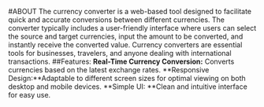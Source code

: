 #ABOUT
     The currency converter is a web-based tool designed to facilitate quick and accurate conversions between different currencies.  The converter typically includes a user-friendly interface where users can select the source and target currencies, input the amount to be converted, and instantly receive the converted value.
Currency converters are essential tools for businesses, travelers, and anyone dealing with international transactions.
##Features:
**Real-Time Currency Conversion:** Converts currencies based on the latest exchange rates.
**Responsive Design:**Adaptable to different screen sizes for optimal viewing on both desktop and mobile devices.
**Simple UI: **Clean and intuitive interface for easy use.

